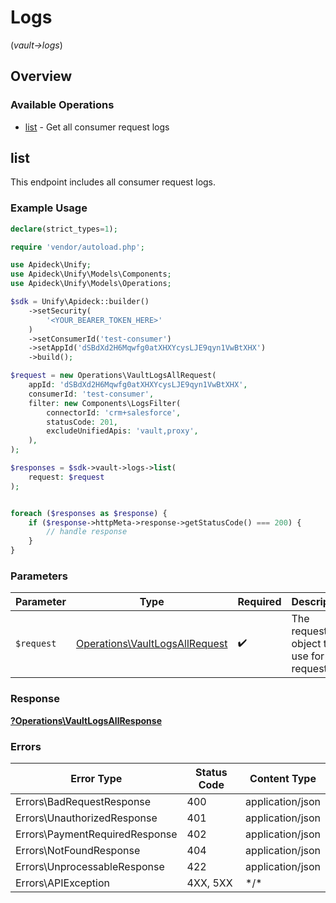 # Logs
(*vault->logs*)

## Overview

### Available Operations

* [list](#list) - Get all consumer request logs

## list

This endpoint includes all consumer request logs.


### Example Usage

```php
declare(strict_types=1);

require 'vendor/autoload.php';

use Apideck\Unify;
use Apideck\Unify\Models\Components;
use Apideck\Unify\Models\Operations;

$sdk = Unify\Apideck::builder()
    ->setSecurity(
        '<YOUR_BEARER_TOKEN_HERE>'
    )
    ->setConsumerId('test-consumer')
    ->setAppId('dSBdXd2H6Mqwfg0atXHXYcysLJE9qyn1VwBtXHX')
    ->build();

$request = new Operations\VaultLogsAllRequest(
    appId: 'dSBdXd2H6Mqwfg0atXHXYcysLJE9qyn1VwBtXHX',
    consumerId: 'test-consumer',
    filter: new Components\LogsFilter(
        connectorId: 'crm+salesforce',
        statusCode: 201,
        excludeUnifiedApis: 'vault,proxy',
    ),
);

$responses = $sdk->vault->logs->list(
    request: $request
);


foreach ($responses as $response) {
    if ($response->httpMeta->response->getStatusCode() === 200) {
        // handle response
    }
}
```

### Parameters

| Parameter                                                                        | Type                                                                             | Required                                                                         | Description                                                                      |
| -------------------------------------------------------------------------------- | -------------------------------------------------------------------------------- | -------------------------------------------------------------------------------- | -------------------------------------------------------------------------------- |
| `$request`                                                                       | [Operations\VaultLogsAllRequest](../../Models/Operations/VaultLogsAllRequest.md) | :heavy_check_mark:                                                               | The request object to use for the request.                                       |

### Response

**[?Operations\VaultLogsAllResponse](../../Models/Operations/VaultLogsAllResponse.md)**

### Errors

| Error Type                     | Status Code                    | Content Type                   |
| ------------------------------ | ------------------------------ | ------------------------------ |
| Errors\BadRequestResponse      | 400                            | application/json               |
| Errors\UnauthorizedResponse    | 401                            | application/json               |
| Errors\PaymentRequiredResponse | 402                            | application/json               |
| Errors\NotFoundResponse        | 404                            | application/json               |
| Errors\UnprocessableResponse   | 422                            | application/json               |
| Errors\APIException            | 4XX, 5XX                       | \*/\*                          |